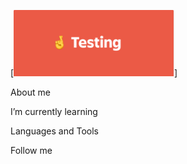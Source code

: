 [![Header](https://github.com/TatianaShamshurina/tatianashamshurina/blob/main/image/testing.png)]

About me

I’m currently learning

Languages and Tools

Follow me
